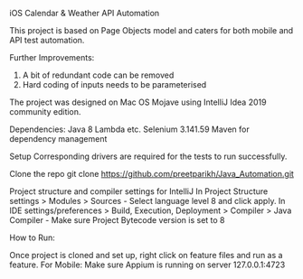 iOS Calendar & Weather API Automation

This project is based on Page Objects model and caters for both mobile and API test automation. 

Further Improvements:
1. A bit of redundant code can be removed
2. Hard coding of inputs needs to be parameterised

The project was designed on Mac OS Mojave using IntelliJ Idea 2019 community edition.

Dependencies:
Java 8 Lambda etc.
Selenium 3.141.59
Maven for dependency management

Setup
Corresponding drivers are required for the tests to run successfully.

Clone the repo
git clone https://github.com/preetparikh/Java_Automation.git

Project structure and compiler settings for IntelliJ
In Project Structure settings > Modules > Sources - Select language level 8 and click apply.
In IDE settings/preferences > Build, Execution, Deployment > Compiler > Java Compiler - Make sure Project Bytecode version is set to 8

How to Run:

Once project is cloned and set up, right click on feature files and run as a feature.
For Mobile: Make sure Appium is running on server 127.0.0.1:4723
